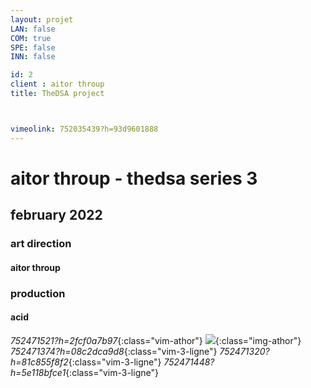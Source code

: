 ```yaml
---
layout: projet
LAN: false  
COM: true
SPE: false
INN: false

id: 2
client : aitor throup
title: TheDSA project  



vimeolink: 752035439?h=93d9601888
---
```


# aitor throup - thedsa series 3
## february 2022
### art direction 
#### aitor throup
### production
#### acid
*752471521?h=2fcf0a7b97*{:class="vim-athor"}
![](/assets/projets/hoodie.png){:class="img-athor"}
*752471374?h=08c2dca9d8*{:class="vim-3-ligne"}
*752471320?h=81c855f8f2*{:class="vim-3-ligne"}
*752471448?h=5e118bfce1*{:class="vim-3-ligne"}